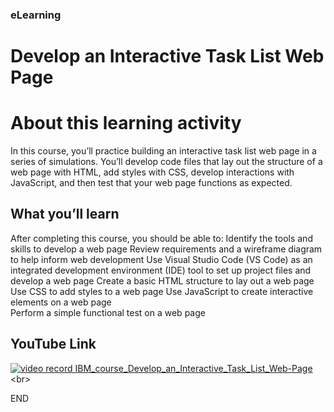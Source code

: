 ### eLearning
# Develop an Interactive Task List Web Page

# About this learning activity

In this course, you’ll practice building an interactive task list web page in a series of simulations. You’ll develop code files that lay out the structure of a web page with HTML, add styles with CSS, develop interactions with JavaScript, and then test that your web page functions as expected.

## What you’ll learn
After completing this course, you should be able to:
Identify the tools and skills to develop a web page
Review requirements and a wireframe diagram to help inform web development
Use Visual Studio Code (VS Code) as an integrated development environment (IDE) tool to set up project files and develop a web page
Create a basic HTML structure to lay out a web page
Use CSS to add styles to a web page
Use JavaScript to create interactive elements on a web page   
Perform a simple functional test on a web page


## YouTube Link
[![video record IBM_course_Develop_an_Interactive_Task_List_Web-Page
](https://img.youtube.com/vi/11knfW2vQec/mqdefault.jpg)]([https://youtu.be/NcS8d-UoAXM?t=0s](https://youtu.be/11knfW2vQec))
<br>

END
